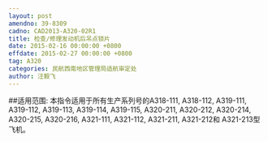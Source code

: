 ```yaml
---
layout: post
amendno: 39-8309
cadno: CAD2013-A320-02R1
title: 检查/修理发动机后吊点锁片
date: 2015-02-16 00:00:00 +0800
effdate: 2015-02-27 00:00:00 +0800
tag: A320
categories: 民航西南地区管理局适航审定处
author: 汪毅飞
---
```


##适用范围:
本指令适用于所有生产系列号的A318-111, A318-112, A319-111, A319-112, A319-113, A319-114, A319-115, A320-211, A320-212, A320-214, A320-215, A320-216, A321-111, A321-112, A321-211, A321-212和 A321-213型飞机。

